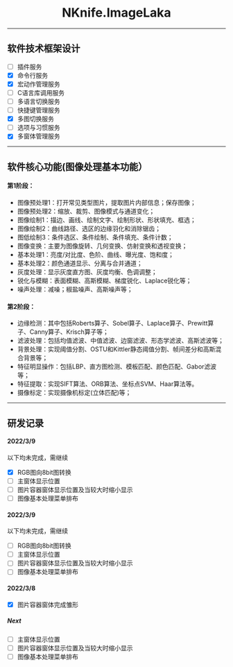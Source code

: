 <h1 align="center">
NKnife.ImageLaka
</h1>

---
## 软件技术框架设计

- [ ] 插件服务
- [x] 命令行服务
- [x] 宏动作管理服务
- [ ] C语言库调用服务
- [ ] 多语言切换服务
- [ ] 快捷键管理服务
- [x] 多图切换服务
- [ ] 选项与习惯服务
- [x] 多窗体管理服务

---
## 软件核心功能(图像处理基本功能）

#### 第1阶段：
- 图像预处理1：打开常见类型图片，提取图片内部信息；保存图像；
- 图像预处理2：缩放、裁剪、图像模式与通道变化；
- 图像绘制1：描边、画线、绘制文字、绘制形状、形状填充、框选；
- 图像绘制2：曲线路径、选区的边缘羽化和消除锯齿；
- 图低绘制3：条件选区、条件绘制、条件填充、条件计数；
- 图像变换：主要为图像旋转、几何变换、仿射变换和透视变换；
- 基本处理1：亮度/对比度、色阶、曲线、曝光度、饱和度；
- 基本处理2：颜色通道显示、分离与合并通道；
- 灰度处理：显示灰度直方图、灰度均衡、色调调整；
- 锐化与模糊：表面模糊、高斯模糊、梯度锐化、Laplace锐化等；
- 噪声处理：减噪；椒盐噪声、高斯噪声等；

#### 第2阶段：
- 边缘检测：其中包括Roberts算子、Sobel算子、Laplace算子、Prewitt算子、Canny算子、Krisch算子等；
- 滤波处理：包括均值滤波、中值滤波、边窗滤波、形态学滤波、高斯滤波等；
- 背景处理：实现阈值分割、OSTU和Kittler静态阈值分割、帧间差分和高斯混合背景等；
- 特征明显操作：包括LBP、直方图检测、模板匹配、颜色匹配、Gabor滤波等；
- 特征提取：实现SIFT算法、ORB算法、坐标点SVM、Haar算法等。
- 摄像标定：实现摄像机标定(立体匹配)等；

---
## 研发记录

#### **2022/3/9**
以下均未完成，需继续
- [x] RGB图向8bit图转换
- [ ] 主窗体显示位置
- [ ] 图片容器窗体显示位置及当较大时缩小显示
- [ ] 图像基本处理菜单排布

#### **2022/3/9**
以下均未完成，需继续
- [ ] RGB图向8bit图转换
- [ ] 主窗体显示位置
- [ ] 图片容器窗体显示位置及当较大时缩小显示
- [ ] 图像基本处理菜单排布

#### **2022/3/8**
- [x] 图片容器窗体完成雏形
##### Next
- [ ] 主窗体显示位置
- [ ] 图片容器窗体显示位置及当较大时缩小显示
- [ ] 图像基本处理菜单排布